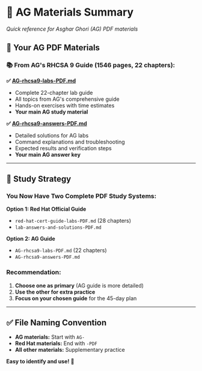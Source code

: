 # 📖 AG Materials Summary
*Quick reference for Asghar Ghori (AG) PDF materials*

## 🎯 **Your AG PDF Materials**

### **📚 From AG's RHCSA 9 Guide (1546 pages, 22 chapters):**

**✅ [AG-rhcsa9-labs-PDF.md](./labs/AG-rhcsa9-labs-PDF.md)**
- Complete 22-chapter lab guide
- All topics from AG's comprehensive guide
- Hands-on exercises with time estimates
- **Your main AG study material**

**✅ [AG-rhcsa9-answers-PDF.md](./answers/AG-rhcsa9-answers-PDF.md)**
- Detailed solutions for AG labs
- Command explanations and troubleshooting
- Expected results and verification steps
- **Your main AG answer key**

---

## 🎯 **Study Strategy**

### **You Now Have Two Complete PDF Study Systems:**

**Option 1: Red Hat Official Guide**
- `red-hat-cert-guide-labs-PDF.md` (28 chapters)
- `lab-answers-and-solutions-PDF.md`

**Option 2: AG Guide** 
- `AG-rhcsa9-labs-PDF.md` (22 chapters)
- `AG-rhcsa9-answers-PDF.md`

### **Recommendation:**
1. **Choose one as primary** (AG guide is more detailed)
2. **Use the other for extra practice**
3. **Focus on your chosen guide** for the 45-day plan

---

## ✅ **File Naming Convention**

- **AG materials:** Start with `AG-`
- **Red Hat materials:** End with `-PDF`
- **All other materials:** Supplementary practice

**Easy to identify and use!** 🎯
